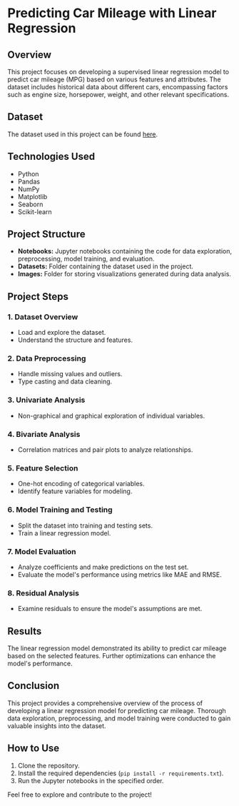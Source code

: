 # Predicting Car Mileage with Linear Regression

## Overview

This project focuses on developing a supervised linear regression model to predict car mileage (MPG) based on various features and attributes. The dataset includes historical data about different cars, encompassing factors such as engine size, horsepower, weight, and other relevant specifications.

## Dataset

The dataset used in this project can be found [here](http://courses.washington.edu/hcde511/s14/datasets/cars.xls).

## Technologies Used

- Python
- Pandas
- NumPy
- Matplotlib
- Seaborn
- Scikit-learn

## Project Structure

- **Notebooks:** Jupyter notebooks containing the code for data exploration, preprocessing, model training, and evaluation.
- **Datasets:** Folder containing the dataset used in the project.
- **Images:** Folder for storing visualizations generated during data analysis.

## Project Steps

### 1. Dataset Overview

- Load and explore the dataset.
- Understand the structure and features.

### 2. Data Preprocessing

- Handle missing values and outliers.
- Type casting and data cleaning.

### 3. Univariate Analysis

- Non-graphical and graphical exploration of individual variables.

### 4. Bivariate Analysis

- Correlation matrices and pair plots to analyze relationships.

### 5. Feature Selection

- One-hot encoding of categorical variables.
- Identify feature variables for modeling.

### 6. Model Training and Testing

- Split the dataset into training and testing sets.
- Train a linear regression model.

### 7. Model Evaluation

- Analyze coefficients and make predictions on the test set.
- Evaluate the model's performance using metrics like MAE and RMSE.

### 8. Residual Analysis

- Examine residuals to ensure the model's assumptions are met.

## Results

The linear regression model demonstrated its ability to predict car mileage based on the selected features. Further optimizations can enhance the model's performance.

## Conclusion

This project provides a comprehensive overview of the process of developing a linear regression model for predicting car mileage. Thorough data exploration, preprocessing, and model training were conducted to gain valuable insights into the dataset.

## How to Use

1. Clone the repository.
2. Install the required dependencies (`pip install -r requirements.txt`).
3. Run the Jupyter notebooks in the specified order.

Feel free to explore and contribute to the project!
